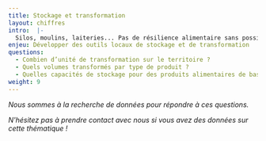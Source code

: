 ```yaml
---
title: Stockage et transformation
layout: chiffres
intro:  |-
  Silos, moulins, laiteries... Pas de résilience alimentaire sans possibilité de traiter localement la production.
enjeu: Développer des outils locaux de stockage et de transformation
questions:
  - Combien d’unité de transformation sur le territoire ?
  - Quels volumes transformés par type de produit ?
  - Quelles capacités de stockage pour des produits alimentaires de base ?
weight: 9
---
```


*Nous sommes à la recherche de données pour répondre à ces questions.*

*N'hésitez pas à prendre contact avec nous si vous avez des données sur cette thématique !*